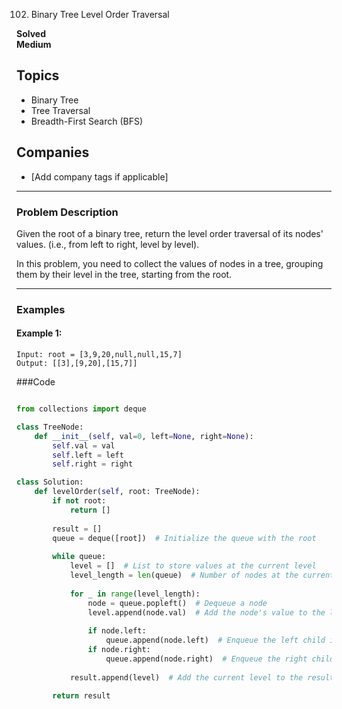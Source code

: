 102. Binary Tree Level Order Traversal

**Solved**  
**Medium**

## Topics  
- Binary Tree  
- Tree Traversal  
- Breadth-First Search (BFS)

## Companies  
- [Add company tags if applicable]

---

### Problem Description

Given the root of a binary tree, return the level order traversal of its nodes' values. (i.e., from left to right, level by level).

In this problem, you need to collect the values of nodes in a tree, grouping them by their level in the tree, starting from the root.

---

### Examples

#### Example 1:
```plaintext
Input: root = [3,9,20,null,null,15,7]
Output: [[3],[9,20],[15,7]]
```

###Code

```python

from collections import deque

class TreeNode:
    def __init__(self, val=0, left=None, right=None):
        self.val = val
        self.left = left
        self.right = right

class Solution:
    def levelOrder(self, root: TreeNode):
        if not root:
            return []
        
        result = []
        queue = deque([root])  # Initialize the queue with the root
        
        while queue:
            level = []  # List to store values at the current level
            level_length = len(queue)  # Number of nodes at the current level
            
            for _ in range(level_length):
                node = queue.popleft()  # Dequeue a node
                level.append(node.val)  # Add the node's value to the level list
                
                if node.left:
                    queue.append(node.left)  # Enqueue the left child if it exists
                if node.right:
                    queue.append(node.right)  # Enqueue the right child if it exists
            
            result.append(level)  # Add the current level to the result
        
        return result
